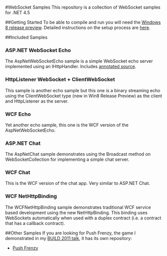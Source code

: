 #WebSocket Samples
This repository is a collection of WebSocket samples for .NET 4.5

##Getting Started
To be able to compile and run you will need the [Windows 8 release preview](http://windows.microsoft.com/en-US/windows-8/download). Detailed instructions on the setup process are [here](http://www.paulbatum.com/2011/09/getting-started-with-websockets-in.html).

##Included Samples

### ASP.NET WebSocket Echo
The AspNetWebSocketEcho sample is a simple WebSocket echo server implemented using an IHttpHandler. Includes [annotated source](http://paulbatum.github.com/WebSocket-Samples/AspNetWebSocketEcho/).

### HttpListener WebSocket + ClientWebSocket
This sample is another echo sample but this one is a binary streaming echo using the ClientWebSocket type (new in Win8 Release Preview) as the client and HttpListener as the server.

### WCF Echo
Yet another echo sample, this one is the WCF version of the AspNetWebSocketEcho.

### ASP.NET Chat
The AspNetChat sample demonstrates using the Broadcast method on WebSocketCollection for implementing a simple chat server.

### WCF Chat
This is the WCF version of the chat app. Very similar to ASP.NET Chat.

### WCF NetHttpBinding
The WCFNetHttpBinding sample demonstrates traditional WCF service based development using the new NetHttpBinding. This binding uses WebSockets automatically when used with a duplex contract (i.e. a contract that has a callback contract).

##Other Samples
If you are looking for Push Frenzy, the game I demonstrated in my [BUILD 2011 talk](http://channel9.msdn.com/Events/BUILD/BUILD2011/SAC-807T), it has its own repository:

* [Push Frenzy](https://github.com/paulbatum/PushFrenzy)